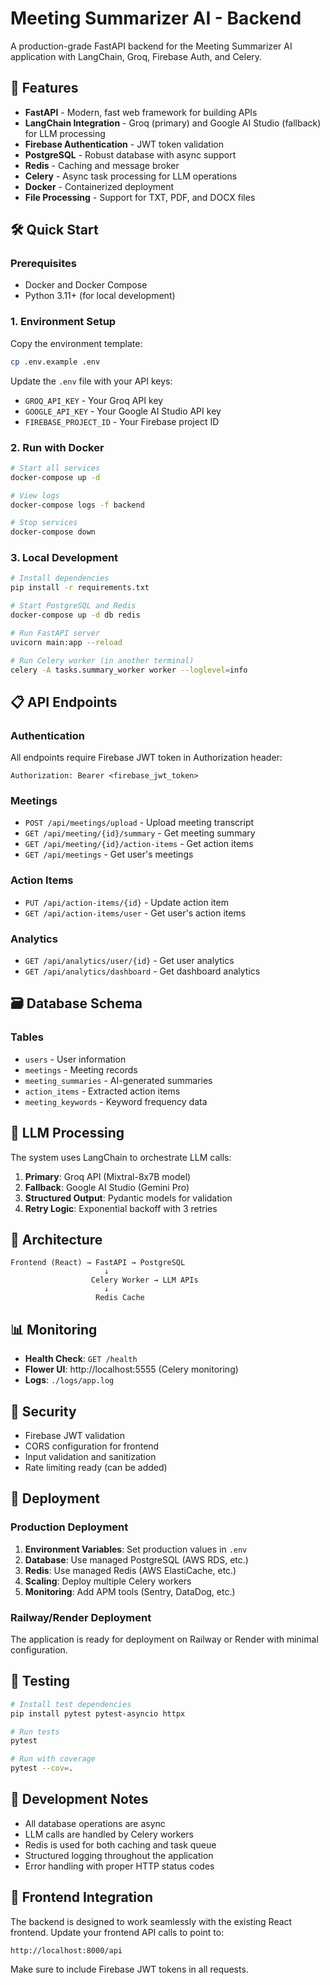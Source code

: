 # Meeting Summarizer AI - Backend

A production-grade FastAPI backend for the Meeting Summarizer AI application with LangChain, Groq, Firebase Auth, and Celery.

## 🚀 Features

- **FastAPI** - Modern, fast web framework for building APIs
- **LangChain Integration** - Groq (primary) and Google AI Studio (fallback) for LLM processing
- **Firebase Authentication** - JWT token validation
- **PostgreSQL** - Robust database with async support
- **Redis** - Caching and message broker
- **Celery** - Async task processing for LLM operations
- **Docker** - Containerized deployment
- **File Processing** - Support for TXT, PDF, and DOCX files

## 🛠️ Quick Start

### Prerequisites

- Docker and Docker Compose
- Python 3.11+ (for local development)

### 1. Environment Setup

Copy the environment template:
```bash
cp .env.example .env
```

Update the `.env` file with your API keys:
- `GROQ_API_KEY` - Your Groq API key
- `GOOGLE_API_KEY` - Your Google AI Studio API key
- `FIREBASE_PROJECT_ID` - Your Firebase project ID

### 2. Run with Docker

```bash
# Start all services
docker-compose up -d

# View logs
docker-compose logs -f backend

# Stop services
docker-compose down
```

### 3. Local Development

```bash
# Install dependencies
pip install -r requirements.txt

# Start PostgreSQL and Redis
docker-compose up -d db redis

# Run FastAPI server
uvicorn main:app --reload

# Run Celery worker (in another terminal)
celery -A tasks.summary_worker worker --loglevel=info
```

## 📋 API Endpoints

### Authentication
All endpoints require Firebase JWT token in Authorization header:
```
Authorization: Bearer <firebase_jwt_token>
```

### Meetings
- `POST /api/meetings/upload` - Upload meeting transcript
- `GET /api/meeting/{id}/summary` - Get meeting summary
- `GET /api/meeting/{id}/action-items` - Get action items
- `GET /api/meetings` - Get user's meetings

### Action Items
- `PUT /api/action-items/{id}` - Update action item
- `GET /api/action-items/user` - Get user's action items

### Analytics
- `GET /api/analytics/user/{id}` - Get user analytics
- `GET /api/analytics/dashboard` - Get dashboard analytics

## 🗃️ Database Schema

### Tables
- `users` - User information
- `meetings` - Meeting records
- `meeting_summaries` - AI-generated summaries
- `action_items` - Extracted action items
- `meeting_keywords` - Keyword frequency data

## 🧠 LLM Processing

The system uses LangChain to orchestrate LLM calls:

1. **Primary**: Groq API (Mixtral-8x7B model)
2. **Fallback**: Google AI Studio (Gemini Pro)
3. **Structured Output**: Pydantic models for validation
4. **Retry Logic**: Exponential backoff with 3 retries

## 🔧 Architecture

```
Frontend (React) → FastAPI → PostgreSQL
                     ↓
                  Celery Worker → LLM APIs
                     ↓
                   Redis Cache
```

## 📊 Monitoring

- **Health Check**: `GET /health`
- **Flower UI**: http://localhost:5555 (Celery monitoring)
- **Logs**: `./logs/app.log`

## 🔐 Security

- Firebase JWT validation
- CORS configuration for frontend
- Input validation and sanitization
- Rate limiting ready (can be added)

## 🚀 Deployment

### Production Deployment

1. **Environment Variables**: Set production values in `.env`
2. **Database**: Use managed PostgreSQL (AWS RDS, etc.)
3. **Redis**: Use managed Redis (AWS ElastiCache, etc.)
4. **Scaling**: Deploy multiple Celery workers
5. **Monitoring**: Add APM tools (Sentry, DataDog, etc.)

### Railway/Render Deployment

The application is ready for deployment on Railway or Render with minimal configuration.

## 🧪 Testing

```bash
# Install test dependencies
pip install pytest pytest-asyncio httpx

# Run tests
pytest

# Run with coverage
pytest --cov=.
```

## 📝 Development Notes

- All database operations are async
- LLM calls are handled by Celery workers
- Redis is used for both caching and task queue
- Structured logging throughout the application
- Error handling with proper HTTP status codes

## 🤝 Frontend Integration

The backend is designed to work seamlessly with the existing React frontend. Update your frontend API calls to point to:

```
http://localhost:8000/api
```

Make sure to include Firebase JWT tokens in all requests.